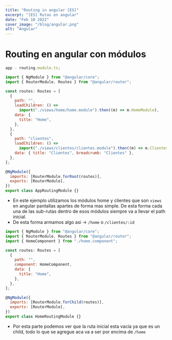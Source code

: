 ```yaml
---
title: "Routing in angular [ES]"
excerpt: "[ES] Rutas en angular"
date: "Feb 10 2022"
cover_image: "/blog/angular.png"
alt: "Angular"
---
```


# Routing en angular con módulos

```javascript
app - routing.module.ts;

import { NgModule } from "@angular/core";
import { RouterModule, Routes } from "@angular/router";

const routes: Routes = [
  {
    path: "",
    loadChildren: () =>
      import("./views/home/home.module").then((m) => m.HomeModule),
    data: {
      title: "Home",
    },
  },
  {
    path: "clientes",
    loadChildren: () =>
      import("./views/clientes/clientes.module").then((m) => m.ClientesModule),
    data: { title: "Clientes", breadcrumb: "Clientes" },
  },
];

@NgModule({
  imports: [RouterModule.forRoot(routes)],
  exports: [RouterModule],
})
export class AppRoutingModule {}
```

- En este ejemplo utilizamos los módulos home y clientes que son `views` en angular pantallas apartes de forma mas simple. De esta forma cada una de las sub-rutas dentro de esos módulos siempre va a llevar el path inicial.
- De esta forma armamos algo asi → `/home` o `/clientes/:id`

```javascript
import { NgModule } from "@angular/core";
import { RouterModule, Routes } from "@angular/router";
import { HomeComponent } from "./home.component";

const routes: Routes = [
  {
    path: "",
    component: HomeComponent,
    data: {
      title: "Home",
    },
  },
];

@NgModule({
  imports: [RouterModule.forChild(routes)],
  exports: [RouterModule],
})
export class HomeRoutingModule {}
```

- Por esta parte podemos ver que la ruta inicial esta vacía ya que es un child, todo lo que se agregue aca va a ser por encima de `/home`
